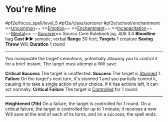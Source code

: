 # You're Mine
#pf2e/focus_spell/level_5 #pf2e/class/sorcerer #pf2e/school/enchantment 
==[Uncommon](../../../../../TTRPGShare-Pathfinder-2E-Vault/rules/traits/uncommon.md)== ==[Emotion](../../../../../TTRPGShare-Pathfinder-2E-Vault/rules/traits/emotion.md)== ==[Enchantment](../../../../../TTRPGShare-Pathfinder-2E-Vault/rules/traits/enchantment.md)== ==[Incapacitation](../../../../../TTRPGShare-Pathfinder-2E-Vault/rules/traits/incapacitation.md)== ==[Mental](../../../../../TTRPGShare-Pathfinder-2E-Vault/rules/traits/mental.md)== ==[Sorcerer](../../../../../TTRPGShare-Pathfinder-2E-Vault/rules/traits/sorcerer.md)==
*Source* Core Rulebook pg. 406 3.0
**Bloodline** hag
**Cast** ►► somatic, verbal
**Range** 30 feet; **Targets** 1 creature
**Saving Throw** Will; **Duration** 1 round

---
You manipulate the target's emotions, potentially allowing you to control it for a brief instant. The target must attempt a Will save.

**Critical Success** The target is unaffected.
**Success** The target is [Stunned](../../../Conditions/Stunned.md) 1.
**Failure** On the target's next turn, it's stunned 1 and you partially control it, causing it to take a single action of your choice. If it has actions left, it can act normally.
**Critical Failure** The target is [Controlled](../../../Conditions/Controlled.md) for 1 round.

<hr>

**Heightened (7th)** On a failure, the target is controlled for 1 round. On a critical failure, the target is controlled for up to 1 minute; it receives a new Will save at the end of each of its turns, and on a success, the spell ends.